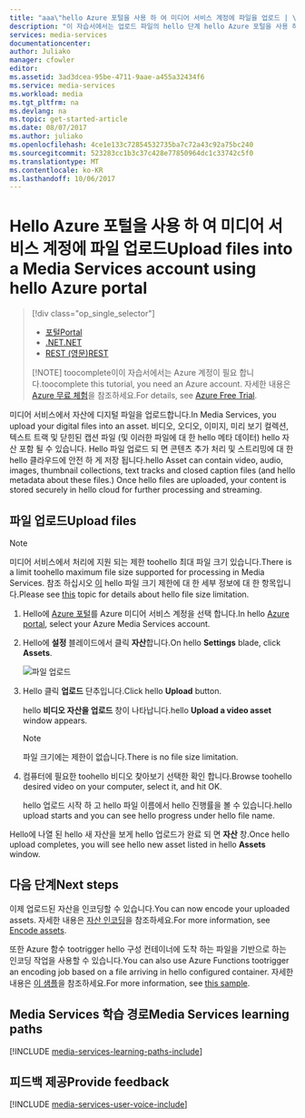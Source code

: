 ```yaml
---
title: "aaa\"hello Azure 포털을 사용 하 여 미디어 서비스 계정에 파일을 업로드 | \"Microsoft Docs"
description: "이 자습서에서는 업로드 파일의 hello 단계 hello Azure 포털을 사용 하 여 미디어 서비스 계정에"
services: media-services
documentationcenter: 
author: Juliako
manager: cfowler
editor: 
ms.assetid: 3ad3dcea-95be-4711-9aae-a455a32434f6
ms.service: media-services
ms.workload: media
ms.tgt_pltfrm: na
ms.devlang: na
ms.topic: get-started-article
ms.date: 08/07/2017
ms.author: juliako
ms.openlocfilehash: 4ce1e133c72854532735ba7c72a43c92a75bc240
ms.sourcegitcommit: 523283cc1b3c37c428e77850964dc1c33742c5f0
ms.translationtype: MT
ms.contentlocale: ko-KR
ms.lasthandoff: 10/06/2017
---
```

# <a name="upload-files-into-a-media-services-account-using-hello-azure-portal"></a><span data-ttu-id="ae85d-103">Hello Azure 포털을 사용 하 여 미디어 서비스 계정에 파일 업로드</span><span class="sxs-lookup"><span data-stu-id="ae85d-103">Upload files into a Media Services account using hello Azure portal</span></span>
> [!div class="op_single_selector"]
> * [<span data-ttu-id="ae85d-104">포털</span><span class="sxs-lookup"><span data-stu-id="ae85d-104">Portal</span></span>](media-services-portal-upload-files.md)
> * [<span data-ttu-id="ae85d-105">.NET</span><span class="sxs-lookup"><span data-stu-id="ae85d-105">.NET</span></span>](media-services-dotnet-upload-files.md)
> * [<span data-ttu-id="ae85d-106">REST (영문)</span><span class="sxs-lookup"><span data-stu-id="ae85d-106">REST</span></span>](media-services-rest-upload-files.md)
> 
> [!NOTE]
> <span data-ttu-id="ae85d-107">toocomplete이이 자습서에서는 Azure 계정이 필요 합니다.</span><span class="sxs-lookup"><span data-stu-id="ae85d-107">toocomplete this tutorial, you need an Azure account.</span></span> <span data-ttu-id="ae85d-108">자세한 내용은 [Azure 무료 체험](https://azure.microsoft.com/pricing/free-trial/)을 참조하세요.</span><span class="sxs-lookup"><span data-stu-id="ae85d-108">For details, see [Azure Free Trial](https://azure.microsoft.com/pricing/free-trial/).</span></span> 
> 


<span data-ttu-id="ae85d-109">미디어 서비스에서 자산에 디지털 파일을 업로드합니다.</span><span class="sxs-lookup"><span data-stu-id="ae85d-109">In Media Services, you upload your digital files into an asset.</span></span> <span data-ttu-id="ae85d-110">비디오, 오디오, 이미지, 미리 보기 컬렉션, 텍스트 트랙 및 닫힌된 캡션 파일 (및 이러한 파일에 대 한 hello 메타 데이터) hello 자산 포함 될 수 있습니다. Hello 파일 업로드 되 면 콘텐츠 추가 처리 및 스트리밍에 대 한 hello 클라우드에 안전 하 게 저장 됩니다.</span><span class="sxs-lookup"><span data-stu-id="ae85d-110">hello Asset  can contain video, audio, images, thumbnail collections, text tracks and closed caption files (and hello metadata about these files.) Once hello files are uploaded, your content is stored securely in hello cloud for further processing and streaming.</span></span>


## <a name="upload-files"></a><span data-ttu-id="ae85d-111">파일 업로드</span><span class="sxs-lookup"><span data-stu-id="ae85d-111">Upload files</span></span>

>[!NOTE]
><span data-ttu-id="ae85d-112">미디어 서비스에서 처리에 지원 되는 제한 toohello 최대 파일 크기 있습니다.</span><span class="sxs-lookup"><span data-stu-id="ae85d-112">There is a limit toohello maximum file size supported for processing in Media Services.</span></span> <span data-ttu-id="ae85d-113">참조 하십시오 [이](media-services-quotas-and-limitations.md) hello 파일 크기 제한에 대 한 세부 정보에 대 한 항목입니다.</span><span class="sxs-lookup"><span data-stu-id="ae85d-113">Please see [this](media-services-quotas-and-limitations.md) topic for details about hello file size limitation.</span></span>
>

1. <span data-ttu-id="ae85d-114">Hello에 [Azure 포털](https://portal.azure.com/)를 Azure 미디어 서비스 계정을 선택 합니다.</span><span class="sxs-lookup"><span data-stu-id="ae85d-114">In hello [Azure portal](https://portal.azure.com/), select your Azure Media Services account.</span></span>
2. <span data-ttu-id="ae85d-115">Hello에 **설정** 블레이드에서 클릭 **자산**합니다.</span><span class="sxs-lookup"><span data-stu-id="ae85d-115">On hello **Settings** blade, click **Assets**.</span></span>
   
    ![파일 업로드](./media/media-services-portal-vod-get-started/media-services-upload.png)
3. <span data-ttu-id="ae85d-117">Hello 클릭 **업로드** 단추입니다.</span><span class="sxs-lookup"><span data-stu-id="ae85d-117">Click hello **Upload** button.</span></span>
   
    <span data-ttu-id="ae85d-118">hello **비디오 자산을 업로드** 창이 나타납니다.</span><span class="sxs-lookup"><span data-stu-id="ae85d-118">hello **Upload a video asset** window appears.</span></span>
   
   > [!NOTE]
   > <span data-ttu-id="ae85d-119">파일 크기에는 제한이 없습니다.</span><span class="sxs-lookup"><span data-stu-id="ae85d-119">There is no file size limitation.</span></span>
   > 
   > 
4. <span data-ttu-id="ae85d-120">컴퓨터에 필요한 toohello 비디오 찾아보기 선택한 확인 합니다.</span><span class="sxs-lookup"><span data-stu-id="ae85d-120">Browse toohello desired video on your computer, select it, and hit OK.</span></span>  
   
    <span data-ttu-id="ae85d-121">hello 업로드 시작 하 고 hello 파일 이름에서 hello 진행률을 볼 수 있습니다.</span><span class="sxs-lookup"><span data-stu-id="ae85d-121">hello upload starts and you can see hello progress under hello file name.</span></span>  

<span data-ttu-id="ae85d-122">Hello에 나열 된 hello 새 자산을 보게 hello 업로드가 완료 되 면 **자산** 창.</span><span class="sxs-lookup"><span data-stu-id="ae85d-122">Once hello upload completes, you will see hello new asset listed in hello **Assets** window.</span></span> 

## <a name="next-steps"></a><span data-ttu-id="ae85d-123">다음 단계</span><span class="sxs-lookup"><span data-stu-id="ae85d-123">Next steps</span></span>
<span data-ttu-id="ae85d-124">이제 업로드된 자산을 인코딩할 수 있습니다.</span><span class="sxs-lookup"><span data-stu-id="ae85d-124">You can now encode your uploaded assets.</span></span> <span data-ttu-id="ae85d-125">자세한 내용은 [자산 인코딩](media-services-portal-encode.md)을 참조하세요.</span><span class="sxs-lookup"><span data-stu-id="ae85d-125">For more information, see [Encode assets](media-services-portal-encode.md).</span></span>

<span data-ttu-id="ae85d-126">또한 Azure 함수 tootrigger hello 구성 컨테이너에 도착 하는 파일을 기반으로 하는 인코딩 작업을 사용할 수 있습니다.</span><span class="sxs-lookup"><span data-stu-id="ae85d-126">You can also use Azure Functions tootrigger an encoding job based on a file arriving in hello configured container.</span></span> <span data-ttu-id="ae85d-127">자세한 내용은 [이 샘플](https://azure.microsoft.com/resources/samples/media-services-dotnet-functions-integration/ )을 참조하세요.</span><span class="sxs-lookup"><span data-stu-id="ae85d-127">For more information, see [this sample](https://azure.microsoft.com/resources/samples/media-services-dotnet-functions-integration/ ).</span></span>

## <a name="media-services-learning-paths"></a><span data-ttu-id="ae85d-128">Media Services 학습 경로</span><span class="sxs-lookup"><span data-stu-id="ae85d-128">Media Services learning paths</span></span>
[!INCLUDE [media-services-learning-paths-include](../../includes/media-services-learning-paths-include.md)]

## <a name="provide-feedback"></a><span data-ttu-id="ae85d-129">피드백 제공</span><span class="sxs-lookup"><span data-stu-id="ae85d-129">Provide feedback</span></span>
[!INCLUDE [media-services-user-voice-include](../../includes/media-services-user-voice-include.md)]

